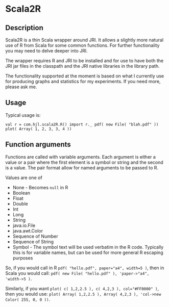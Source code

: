 # Scala2R

## Description
Scala2R is a thin Scala wrapper around JRI.  It allows a slightly more natural use of R from Scala for some common 
functions.  For further functionality you may need to delve deeper into JRI.

The wrapper requires R and JRI to be installed and for use to have both the JRI jar files in the classpath and the
JRI native libraries in the library path.

The functionality supported at the moment is based on what I currently use for producing graphs and statistics for my
experiments.  If you need more, please ask me.

## Usage
Typical usage is:

`
val r = com.hjl.scala2R.R()
import r._
pdf( new File( "blah.pdf" ))
plot( Array( 1, 2, 3, 3, 4 ))
`

## Function arguments
Functions are called with variable arguments.  Each argument is either a value or a pair where the first element is a
symbol or string and the second is a value.  The pair format allow for named arguments to be passed to R. 

Values are one of 

* None - Becomes `null` in R
* Boolean
* Float
* Double
* Int
* Long
* String
* java.io.File
* java.awt.Color
* Sequence of Number
* Sequence of String
* Symbol - The symbol text will be used verbatim in the R code.  Typically this is for variable names, but can be used
  for more general R escaping purposes

So, if you would call in R `pdf( "hello.pdf", paper="a4", width=5 )`, then in Scala you would call:
`pdf( new File( "hello.pdf" ), 'paper->"a4", 'width->5 )`.

Similarly, if you want `plot( c( 1,2,2.5 ), c( 4,2,3 ), col="#FF0000" )`, then you would use: 
`plot( Array( 1,2,2.5 ), Array( 4,2,3 ), 'col->new Color( 255, 0, 0 ))`.
